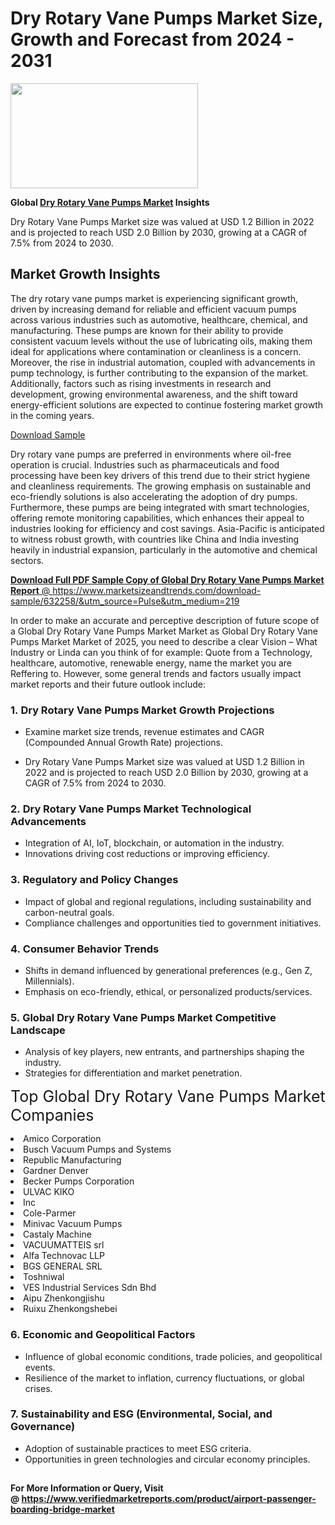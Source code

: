<H1>Dry Rotary Vane Pumps Market Size, Growth and Forecast from 2024 - 2031</H1><img class="aligncenter size-medium wp-image-584254" src="https://thirdeyenews.in/wp-content/uploads/2024/09/Global-Market-Research-300x168.jpeg" alt="" width="300" height="168" /><p><strong>Global&nbsp;<a href="https://www.marketsizeandtrends.com/download-sample/632258/&amp;utm_source=Pulse&amp;utm_medium=219">Dry Rotary Vane Pumps Market</a> Insights</strong></p><p>Dry Rotary Vane Pumps Market size was valued at USD 1.2 Billion in 2022 and is projected to reach USD 2.0 Billion by 2030, growing at a CAGR of 7.5% from 2024 to 2030.</p><p><h2>Market Growth Insights</h2> <p>The dry rotary vane pumps market is experiencing significant growth, driven by increasing demand for reliable and efficient vacuum pumps across various industries such as automotive, healthcare, chemical, and manufacturing. These pumps are known for their ability to provide consistent vacuum levels without the use of lubricating oils, making them ideal for applications where contamination or cleanliness is a concern. Moreover, the rise in industrial automation, coupled with advancements in pump technology, is further contributing to the expansion of the market. Additionally, factors such as rising investments in research and development, growing environmental awareness, and the shift toward energy-efficient solutions are expected to continue fostering market growth in the coming years.</p> <p><a href="#">Download Sample</a></p> <p>Dry rotary vane pumps are preferred in environments where oil-free operation is crucial. Industries such as pharmaceuticals and food processing have been key drivers of this trend due to their strict hygiene and cleanliness requirements. The growing emphasis on sustainable and eco-friendly solutions is also accelerating the adoption of dry pumps. Furthermore, these pumps are being integrated with smart technologies, offering remote monitoring capabilities, which enhances their appeal to industries looking for efficiency and cost savings. Asia-Pacific is anticipated to witness robust growth, with countries like China and India investing heavily in industrial expansion, particularly in the automotive and chemical sectors.</p> <p><a href="#"></p><p><span class=""><strong>Download Full PDF Sample Copy of Global Dry Rotary Vane Pumps Market Report</strong> @ <a href="https://www.marketsizeandtrends.com/download-sample/632258/&amp;utm_source=Pulse&amp;utm_medium=219" target="_blank">https://www.marketsizeandtrends.com/download-sample/632258/&amp;utm_source=Pulse&amp;utm_medium=219</a></span></p><p>In order to make an accurate and perceptive description of future scope of a Global&nbsp;Dry Rotary Vane Pumps Market Market as Global&nbsp;Dry Rotary Vane Pumps Market Market of 2025, you need to describe a clear Vision &ndash; What Industry or Linda can you think of for example: Quote from a Technology, healthcare, automotive, renewable energy, name the market you are Reffering to. However, some general trends and factors usually impact market reports and their future outlook include:</p><h3>1.&nbsp;<strong>Dry Rotary Vane Pumps Market Growth Projections</strong></h3><ul><li>Examine market size trends, revenue estimates and CAGR (Compounded Annual Growth Rate) projections.</li><li><p>Dry Rotary Vane Pumps Market size was valued at USD 1.2 Billion in 2022 and is projected to reach USD 2.0 Billion by 2030, growing at a CAGR of 7.5% from 2024 to 2030.</p></li></ul><h3>2.&nbsp;<strong>Dry Rotary Vane Pumps Market Technological Advancements</strong></h3><ul><li>Integration of AI, IoT, blockchain, or automation in the industry.</li><li>Innovations driving cost reductions or improving efficiency.</li></ul><h3>3.&nbsp;<strong>Regulatory and Policy Changes</strong></h3><ul><li>Impact of global and regional regulations, including sustainability and carbon-neutral goals.</li><li>Compliance challenges and opportunities tied to government initiatives.</li></ul><h3>4.&nbsp;<strong>Consumer Behavior Trends</strong></h3><ul><li>Shifts in demand influenced by generational preferences (e.g., Gen Z, Millennials).</li><li>Emphasis on eco-friendly, ethical, or personalized products/services.</li></ul><h3>5.&nbsp;<strong>Global Dry Rotary Vane Pumps Market Competitive Landscape</strong></h3><ul><li>Analysis of key players, new entrants, and partnerships shaping the industry.</li><li>Strategies for differentiation and market penetration.</li></ul><p data-pm-slice="1 1 []"><span style="color: inherit; font-family: inherit; font-size: 25px;">Top Global Dry Rotary Vane Pumps Market Companies</span></p><div class="" data-test-id=""><p><li>Amico Corporation</li><li> Busch Vacuum Pumps and Systems</li><li> Republic Manufacturing</li><li> Gardner Denver</li><li> Becker Pumps Corporation</li><li> ULVAC KIKO</li><li> Inc</li><li> Cole-Parmer</li><li> Minivac Vacuum Pumps</li><li> Castaly Machine</li><li> VACUUMATTEIS srl</li><li> Alfa Technovac LLP</li><li> BGS GENERAL SRL</li><li> Toshniwal</li><li> VES Industrial Services Sdn Bhd</li><li> Aipu Zhenkongjishu</li><li> Ruixu Zhenkongshebei</li></p></div><h3>6.&nbsp;<strong>Economic and Geopolitical Factors</strong></h3><ul><li>Influence of global economic conditions, trade policies, and geopolitical events.</li><li>Resilience of the market to inflation, currency fluctuations, or global crises.</li></ul><h3>7.&nbsp;<strong>Sustainability and ESG (Environmental, Social, and Governance)</strong></h3><ul><li>Adoption of sustainable practices to meet ESG criteria.</li><li>Opportunities in green technologies and circular economy principles.</li></ul><h2><strong style="font-size: 14px;">For More Information or Query, Visit @&nbsp;</strong><a style="background-color: #ffffff; font-size: 14px;" href="https://www.marketsizeandtrends.com/report/dry-rotary-vane-pumps-market/" target="_blank">https://www.verifiedmarketreports.com/product/airport-passenger-boarding-bridge-market</a></h2>
